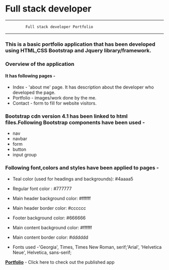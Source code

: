 # Full stack developer
---
             Full stack developer Portfolio
___

### This is a basic portfolio application that has been developed using HTML,CSS Bootstrap and Jquery library/framework.
### Overview of the application
#### It has following pages -
* Index - 'about me' page. It has description about the developer who developed the page.
* Portfolio - images/work done by the me.
* Contact  - form to fill for website visitors.


### Bootstrap cdn version 4.1 has been linked to html files.Following Bootstrap components have been used -
* nav
* navbar
* form
* button
* input group

### Following font,colors and styles have been applied to pages -
* Teal color (used for headings and backgrounds): #4aaaa5
* Regular font color : #777777
* Main header background color: #ffffff

* Main header border color: #cccccc

* Footer background color: #666666

* Main content background color: #ffffff

* Main content border color: #dddddd

* Fonts used -'Georgia', Times, Times New Roman, serif;'Arial', 'Helvetica Neue', Helvetica, sans-serif;


 __[Portfolio](https://saranyamohandas.github.io/Portfolio/)__  - Click here to check out the published app


